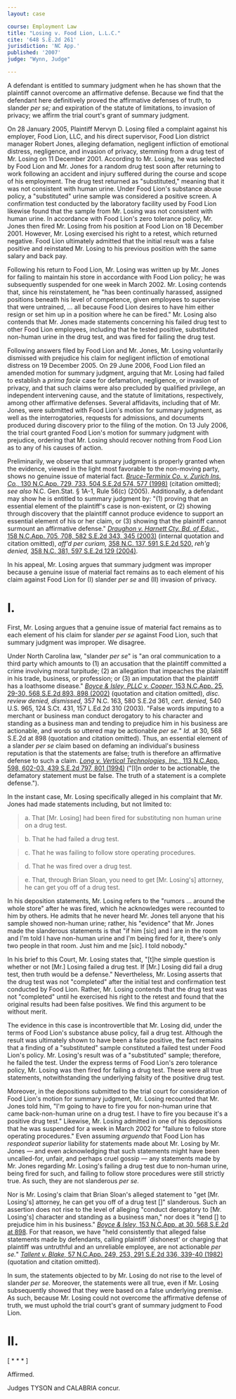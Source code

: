 ```yaml
---
layout: case

course: Employment Law
title: "Losing v. Food Lion, L.L.C."
cite: '648 S.E.2d 261'
jurisdiction: 'NC App.'
published: '2007'
judge: "Wynn, Judge"

---
```


A defendant is entitled to summary judgment when he has shown that the plaintiff cannot overcome an affirmative defense. Because we find that the defendant here definitively proved the affirmative defenses of truth, to slander _per se;_ and expiration of the statute of limitations, to invasion of privacy; we affirm the trial court's grant of summary judgment.

On 28 January 2005, Plaintiff Mervyn D. Losing filed a complaint against his employer, Food Lion, LLC, and his direct supervisor, Food Lion district manager Robert Jones, alleging defamation, negligent infliction of emotional distress, negligence, and invasion of privacy, stemming from a drug test of Mr. Losing on 11 December 2001. According to Mr. Losing, he was selected by Food Lion and Mr. Jones for a random drug test soon after returning to work following an accident and injury suffered during the course and scope of his employment. The drug test returned as "substituted," meaning that it was not consistent with human urine. Under Food Lion's substance abuse policy, a "substituted" urine sample was considered a positive screen. A confirmation test conducted by the laboratory facility used by Food Lion likewise found that the sample from Mr. Losing was not consistent with human urine. In accordance with Food Lion's zero tolerance policy, Mr. Jones then fired Mr. Losing from his position at Food Lion on 18 December 2001. However, Mr. Losing exercised his right to a retest, which returned negative. Food Lion ultimately admitted that the initial result was a false positive and reinstated Mr. Losing to his previous position with the same salary and back pay.

Following his return to Food Lion, Mr. Losing was written up by Mr. Jones for failing to maintain his store in accordance with Food Lion policy; he was subsequently suspended for one week in March 2002. Mr. Losing contends that, since his reinstatement, he "has been continually harassed, assigned positions beneath his level of competence, given employees to supervise that were untrained, ... all because Food Lion desires to have him either resign or set him up in a position where he can be fired." Mr. Losing also contends that Mr. Jones made statements concerning his failed drug test to other Food Lion employees, including that he tested positive, substituted non-human urine in the drug test, and was fired for failing the drug test.

Following answers filed by Food Lion and Mr. Jones, Mr. Losing voluntarily dismissed with prejudice his claim for negligent infliction of emotional distress on 19 December 2005. On 29 June 2006, Food Lion filed an amended motion for summary judgment, arguing that Mr. Losing had failed to establish a _prima facie_ case for defamation, negligence, or invasion of privacy, and that such claims were also precluded by qualified privilege, an independent intervening cause, and the statute of limitations, respectively, among other affirmative defenses. Several affidavits, including that of Mr. Jones, were submitted with Food Lion's motion for summary judgment, as well as the interrogatories, requests for admissions, and documents produced during discovery prior to the filing of the motion. On 13 July 2006, the trial court granted Food Lion's motion for summary judgment with prejudice, ordering that Mr. Losing should recover nothing from Food Lion as to any of his causes of action.

Preliminarily, we observe that summary judgment is properly granted when the evidence, viewed in the light most favorable to the non-moving party, shows no genuine issue of material fact. [_Bruce-Terminix Co. v. Zurich Ins. Co.,_ 130 N.C.App. 729, 733, 504 S.E.2d 574, 577 (1998)](https://scholar.google.com/scholar_case?case=9133618252326411907&q=losing+v+food+lion+llc&hl=en&as_sdt=6,34) (citation omitted); _see also_ N.C. Gen.Stat. § 1A-1, Rule 56(c) (2005). Additionally, a defendant may show he is entitled to summary judgment by: "(1) proving that an essential element of the plaintiff's case is non-existent, or (2) showing through discovery that the plaintiff cannot produce evidence to support an essential element of his or her claim, or (3) showing that the plaintiff cannot surmount an affirmative defense." [_Draughon v. Harnett Cty. Bd. of Educ.,_ 158 N.C.App. 705, 708, 582 S.E.2d 343, 345 (2003)](https://scholar.google.com/scholar_case?case=18444533239204285794&q=losing+v+food+lion+llc&hl=en&as_sdt=6,34) (internal quotation and citation omitted), _aff'd per curiam,_ [358 N.C. 137, 591 S.E.2d 520,](https://scholar.google.com/scholar_case?case=11201002238203272337&q=losing+v+food+lion+llc&hl=en&as_sdt=6,34) _reh'g denied,_ [358 N.C. 381, 597 S.E.2d 129 (2004)](https://scholar.google.com/scholar_case?about=7140146756877411600&q=losing+v+food+lion+llc&hl=en&as_sdt=6,34).

In his appeal, Mr. Losing argues that summary judgment was improper because a genuine issue of material fact remains as to each element of his claim against Food Lion for (I) slander _per se_ and (II) invasion of privacy.

# I.

First, Mr. Losing argues that a genuine issue of material fact remains as to each element of his claim for slander _per se_ against Food Lion, such that summary judgment was improper. We disagree.

Under North Carolina law, "slander _per se_" is "an oral communication to a third party which amounts to (1) an accusation that the plaintiff committed a crime involving moral turpitude; (2) an allegation that impeaches the plaintiff in his trade, business, or profession; or (3) an imputation that the plaintiff has a loathsome disease." [_Boyce & Isley, PLLC v. Cooper,_ 153 N.C.App. 25, 29-30, 568 S.E.2d 893, 898 (2002)](https://scholar.google.com/scholar_case?case=10325280044822597914&q=losing+v+food+lion+llc&hl=en&as_sdt=6,34) (quotation and citation omitted), _disc. review denied, dismissed,_ 357 N.C. 163, 580 S.E.2d 361, _cert. denied,_ 540 U.S. 965, 124 S.Ct. 431, 157 L.Ed.2d 310 (2003). "False words imputing to a merchant or business man conduct derogatory to his character and standing as a business man and tending to prejudice him in his business are actionable, and words so uttered may be actionable _per se._" _Id._ at 30, 568 S.E.2d at 898 (quotation and citation omitted). Thus, an essential element of a slander _per se_ claim based on defaming an individual's business reputation is that the statements are false; truth is therefore an affirmative defense to such a claim. [_Long v. Vertical Technologies, Inc.,_ 113 N.C.App. 598, 602-03, 439 S.E.2d 797, 801 (1994)](https://scholar.google.com/scholar_case?case=12515692319892625230&q=losing+v+food+lion+llc&hl=en&as_sdt=6,34) ("\[I\]n order to be actionable, the defamatory statement must be false. The truth of a statement is a complete defense.").

In the instant case, Mr. Losing specifically alleged in his complaint that Mr. Jones had made statements including, but not limited to:

> a. That \[Mr. Losing\] had been fired for substituting non human urine on a drug test.

> b. That he had failed a drug test.

> c. That he was failing to follow store operating procedures.

> d. That he was fired over a drug test.

> e. That, through Brian Sloan, you need to get \[Mr. Losing's\] attorney, he can get you off of a drug test.

In his deposition statements, Mr. Losing refers to the "rumors ... around the whole store" after he was fired, which he acknowledges were recounted to him by others. He admits that he never heard Mr. Jones tell anyone that his sample showed non-human urine; rather, his "evidence" that Mr. Jones made the slanderous statements is that "if him \[sic\] and I are in the room and I'm told I have non-human urine and I'm being fired for it, there's only two people in that room. Just him and me \[sic\]. I told nobody."

In his brief to this Court, Mr. Losing states that, "\[t\]he simple question is whether or not \[Mr.\] Losing failed a drug test. If \[Mr.\] Losing did fail a drug test, then truth would be a defense." Nevertheless, Mr. Losing asserts that the drug test was not "completed" after the initial test and confirmation test conducted by Food Lion. Rather, Mr. Losing contends that the drug test was not "completed" until he exercised his right to the retest and found that the original results had been false positives. We find this argument to be without merit.

The evidence in this case is incontrovertible that Mr. Losing did, under the terms of Food Lion's substance abuse policy, fail a drug test. Although the result was ultimately shown to have been a false positive, the fact remains that a finding of a "substituted" sample constituted a failed test under Food Lion's policy. Mr. Losing's result was of a "substituted" sample; therefore, he failed the test. Under the express terms of Food Lion's zero tolerance policy, Mr. Losing was then fired for failing a drug test. These were all true statements, notwithstanding the underlying falsity of the positive drug test.

Moreover, in the depositions submitted to the trial court for consideration of Food Lion's motion for summary judgment, Mr. Losing recounted that Mr. Jones told him, "I'm going to have to fire you for non-human urine that came back-non-human urine on a drug test. I have to fire you because it's a positive drug test." Likewise, Mr. Losing admitted in one of his depositions that he was suspended for a week in March 2002 for "failure to follow store operating procedures." Even assuming _arguendo_ that Food Lion has _respondeat superior_ liability for statements made about Mr. Losing by Mr. Jones — and even acknowledging that such statements might have been uncalled-for, unfair, and perhaps cruel gossip — any statements made by Mr. Jones regarding Mr. Losing's failing a drug test due to non-human urine, being fired for such, and failing to follow store procedures were still strictly true. As such, they are not slanderous _per se._

Nor is Mr. Losing's claim that Brian Sloan's alleged statement to "get \[Mr. Losing's\] attorney, he can get you off of a drug test \[\]" slanderous. Such an assertion does not rise to the level of alleging "conduct derogatory to \[Mr. Losing's\] character and standing as a business man," nor does it "tend \[\] to prejudice him in his business." [_Boyce & Isley,_ 153 N.C.App. at 30, 568 S.E.2d at 898](https://scholar.google.com/scholar_case?case=10325280044822597914&q=losing+v+food+lion+llc&hl=en&as_sdt=6,34). For that reason, we have "held consistently that alleged false statements made by defendants, calling plaintiff \`dishonest' or charging that plaintiff was untruthful and an unreliable employee, are not actionable _per se._" [_Tallent v. Blake,_ 57 N.C.App. 249, 253, 291 S.E.2d 336, 339-40 (1982)](https://scholar.google.com/scholar_case?case=7202674697716501458&q=losing+v+food+lion+llc&hl=en&as_sdt=6,34) (quotation and citation omitted).

In sum, the statements objected to by Mr. Losing do not rise to the level of slander _per se._ Moreover, the statements were all true, even if Mr. Losing subsequently showed that they were based on a false underlying premise. As such, because Mr. Losing could not overcome the affirmative defense of truth, we must uphold the trial court's grant of summary judgment to Food Lion.

# II.

[ * * * ]

Affirmed.

Judges TYSON and CALABRIA concur.

